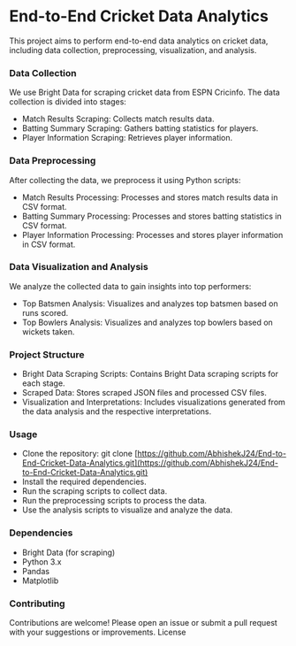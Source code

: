 # End-to-End Cricket Data Analytics

This project aims to perform end-to-end data analytics on cricket data, including data collection, preprocessing, visualization, and analysis.

### Data Collection

We use Bright Data for scraping cricket data from ESPN Cricinfo. The data collection is divided into stages:

- Match Results Scraping: Collects match results data.
- Batting Summary Scraping: Gathers batting statistics for players.
- Player Information Scraping: Retrieves player information.

### Data Preprocessing

After collecting the data, we preprocess it using Python scripts:

- Match Results Processing: Processes and stores match results data in CSV format.
- Batting Summary Processing: Processes and stores batting statistics in CSV format.
- Player Information Processing: Processes and stores player information in CSV format.

### Data Visualization and Analysis

We analyze the collected data to gain insights into top performers:

- Top Batsmen Analysis: Visualizes and analyzes top batsmen based on runs scored.
- Top Bowlers Analysis: Visualizes and analyzes top bowlers based on wickets taken.

### Project Structure

- Bright Data Scraping Scripts: Contains Bright Data scraping scripts for each stage.
- Scraped Data: Stores scraped JSON files and processed CSV files.
- Visualization and Interpretations: Includes visualizations generated from the data analysis and the respective interpretations.

### Usage

- Clone the repository: git clone [https://github.com/AbhishekJ24/End-to-End-Cricket-Data-Analytics.git](https://github.com/AbhishekJ24/End-to-End-Cricket-Data-Analytics.git)
- Install the required dependencies.
- Run the scraping scripts to collect data.
- Run the preprocessing scripts to process the data.
- Use the analysis scripts to visualize and analyze the data.

### Dependencies

- Bright Data (for scraping)
- Python 3.x
- Pandas
- Matplotlib

### Contributing

Contributions are welcome! Please open an issue or submit a pull request with your suggestions or improvements.
License
